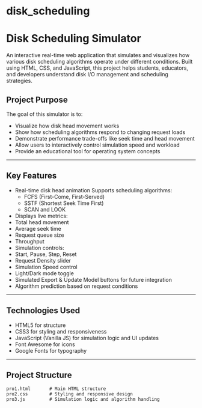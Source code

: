 # disk_scheduling
#  Disk Scheduling Simulator

An interactive real-time web application that simulates and visualizes how various disk scheduling algorithms operate under different conditions. Built using HTML, CSS, and JavaScript, this project helps students, educators, and developers understand disk I/O management and scheduling strategies.

##  Project Purpose

The goal of this simulator is to:
- Visualize how disk head movement works
- Show how scheduling algorithms respond to changing request loads
- Demonstrate performance trade-offs like seek time and head movement
- Allow users to interactively control simulation speed and workload
- Provide an educational tool for operating system concepts

---

##  Key Features

- Real-time disk head animation
   Supports scheduling algorithms:
  - FCFS (First-Come, First-Served)
  - SSTF (Shortest Seek Time First)
  - SCAN and LOOK
-  Displays live metrics:
  - Total head movement
  - Average seek time
  - Request queue size
  - Throughput
-  Simulation controls:
  - Start, Pause, Step, Reset
  - Request Density slider
  - Simulation Speed control
-  Light/Dark mode toggle
-  Simulated Export & Update Model buttons for future integration
-  Algorithm prediction based on request conditions

---

##  Technologies Used

- HTML5 for structure
- CSS3 for styling and responsiveness
- JavaScript (Vanilla JS) for simulation logic and UI updates
- Font Awesome for icons
- Google Fonts for typography

---

## Project Structure

```plaintext
pro1.html       # Main HTML structure
pro2.css        # Styling and responsive design
pro3.js         # Simulation logic and algorithm handling
